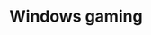 # Windows gaming

~~~This project makes it easy and straightforward to set up PCI/VGA passthrough on your system.~~~ Project is dead. Sorry.
